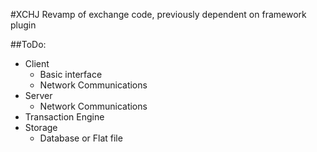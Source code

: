#XCHJ
Revamp of exchange code, previously dependent on framework plugin

##ToDo:
* Client
  * Basic interface
  * Network Communications
* Server
  * Network Communications
* Transaction Engine
* Storage
  * Database or Flat file